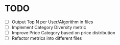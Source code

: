 # TODO
- [ ] Output Top N per User/Algorithm in files
- [ ] Implement Category Diversity metric
- [ ] Improve Price Category based on price distribution
- [ ] Refactor metrics into different files